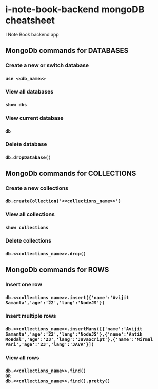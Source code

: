 # i-note-book-backend mongoDB cheatsheet

I Note Book backend app

## MongoDb commands for DATABASES

### Create a new or switch database

### `use <<db_name>>`

### View all databases

### `show dbs`

### View current database

### `db`

### Delete database

### `db.dropDatabase()`

## MongoDb commands for COLLECTIONS

### Create a new collections

### `db.createCollection('<<collections_name>>')`

### View all collections

### `show collections`

### Delete collections

### `db.<<collections_name>>.drop()`

## MongoDb commands for ROWS

### Insert one row

### `db.<<collections_name>>.insert({'name':'Avijit Samanta','age':'22','lang':'NodeJS'})`

### Insert multiple rows

### `db.<<collections_name>>.insertMany([{'name':'Avijit Samanta','age':'22','lang':'NodeJS'},{'name':'Antik Mondal','age':'23','lang':'JavaScript'},{'name':'Nirmal Pari','age':'23','lang':'JAVA'}])`
### View all rows

### `db.<<collections_name>>.find()` <br/> `OR` <br/> `db.<<collections_name>>.find().pretty()`